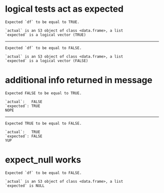 # logical tests act as expected

    Expected `df` to be equal to TRUE.
    
    `actual` is an S3 object of class <data.frame>, a list
    `expected` is a logical vector (TRUE)

---

    Expected `df` to be equal to FALSE.
    
    `actual` is an S3 object of class <data.frame>, a list
    `expected` is a logical vector (FALSE)

# additional info returned in message

    Expected FALSE to be equal to TRUE.
    
    `actual`:   FALSE
    `expected`: TRUE 
    NOPE

---

    Expected TRUE to be equal to FALSE.
    
    `actual`:   TRUE 
    `expected`: FALSE
    YUP

# expect_null works

    Expected `df` to be equal to FALSE.
    
    `actual` is an S3 object of class <data.frame>, a list
    `expected` is NULL


